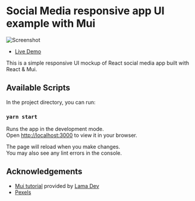 # Social Media responsive app UI example with Mui

![Screenshot](./screenshot.gif)
- [Live Demo](https://social-media-app-ui-built-with-mui.netlify.app/)

This is a simple responsive UI mockup of React social media app built with React & Mui.

## Available Scripts

In the project directory, you can run:

### `yarn start`

Runs the app in the development mode.\
Open [http://localhost:3000](http://localhost:3000) to view it in your browser.

The page will reload when you make changes.\
You may also see any lint errors in the console.

## Acknowledgements
- [Mui tutorial](https://www.youtube.com/watch?v=fzxEECHnsvU) provided by [Lama Dev](https://www.youtube.com/@LamaDev)
- [Pexels](https://www.pexels.com/)
